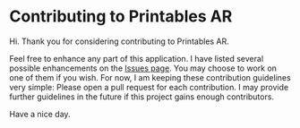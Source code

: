 # Contributing to Printables AR

Hi. Thank you for considering contributing to Printables AR.

Feel free to enhance any part of this application. I have listed several possible enhancements on the [Issues page](https://github.com/tool-buddy/printables-ar/issues). You may choose to work on one of them if you wish.
For now, I am keeping these contribution guidelines very simple: Please open a pull request for each contribution. I may provide further guidelines in the future if this project gains enough contributors.

Have a nice day.
